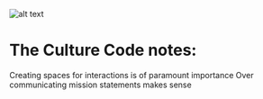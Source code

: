 ![alt text](assets/images/angular.png)
# The Culture Code notes:

Creating spaces for interactions is of paramount importance
Over communicating mission statements makes sense
